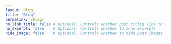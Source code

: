 ```yaml
---
layout: blog
title: "Blog"
permalink: /blog/
no_link_title: false # Optional: Controls whether post titles link to the post
no_excerpt: false    # Optional: Controls whether to show excerpts
hide_image: false    # Optional: Controls whether to hide post images
---
```

